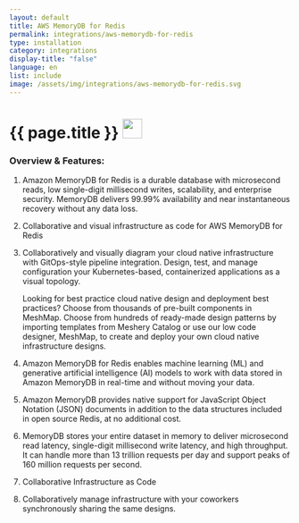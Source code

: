 ```yaml
---
layout: default
title: AWS MemoryDB for Redis
permalink: integrations/aws-memorydb-for-redis
type: installation
category: integrations
display-title: "false"
language: en
list: include
image: /assets/img/integrations/aws-memorydb-for-redis.svg
---
```


<h1>{{ page.title }} <img src="{{ page.image }}" style="width: 35px; height: 35px;" /></h1>


<!-- This needs replaced with the Category property, not the sub-category.
 #### Category: aws-memorydb-controller -->

### Overview & Features:
1. Amazon MemoryDB for Redis is a durable database with microsecond reads, low single-digit millisecond writes, scalability, and enterprise security. MemoryDB delivers 99.99% availability and near instantaneous recovery without any data loss.

2. Collaborative and visual infrastructure as code for AWS MemoryDB for Redis

4. 
    Collaboratively and visually diagram your cloud native infrastructure with GitOps-style pipeline integration. Design, test, and manage configuration your Kubernetes-based, containerized applications as a visual topology.



    Looking for best practice cloud native design and deployment best practices? Choose from thousands of pre-built components in MeshMap. Choose from hundreds of ready-made design patterns by importing templates from Meshery Catalog or use our low code designer, MeshMap, to create and deploy your own cloud native infrastructure designs.



5. Amazon MemoryDB for Redis enables machine learning (ML) and generative artificial intelligence (AI) models to work with data stored in Amazon MemoryDB in real-time and without moving your data.

6. Amazon MemoryDB provides native support for JavaScript Object Notation (JSON) documents in addition to the data structures included in open source Redis, at no additional cost.

7. MemoryDB stores your entire dataset in memory to deliver microsecond read latency, single-digit millisecond write latency, and high throughput. It can handle more than 13 trillion requests per day and support peaks of 160 million requests per second.

8. Collaborative Infrastructure as Code

9. Collaboratively manage infrastructure with your coworkers synchronously sharing the same designs.

